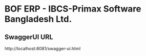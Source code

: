 # BOF ERP - IBCS-Primax Software Bangladesh Ltd.

## SwaggerUI URL
http://localhost:8081/swagger-ui.html




